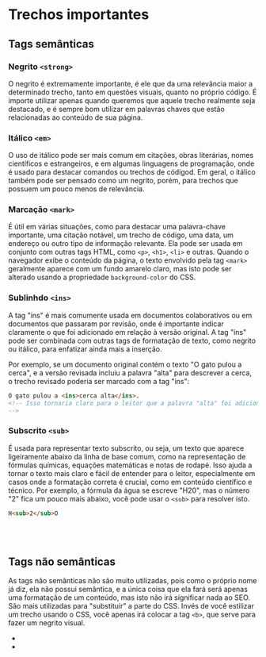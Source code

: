 # Trechos importantes



## Tags semânticas

### Negrito `<strong>`
O negrito é extremamente importante, é ele que da uma relevância maior a determinado trecho, tanto em questões visuais, quanto no próprio código. 
É importe utilizar apenas quando queremos que aquele trecho realmente seja destacado, e é sempre bom utilizar em palavras chaves que estão relacionadas ao conteúdo de sua página.

### Itálico `<em>`
O uso de itálico pode ser mais comum em citações, obras literárias, nomes científicos e estrangeiros, e em algumas linguagens de programação, onde é usado para destacar comandos ou trechos de códigod. Em geral, o itálico também pode ser pensado como um negrito, porém, para trechos que possuem um pouco menos de relevância.

### Marcação `<mark>`
É útil em várias situações, como para destacar uma palavra-chave importante, uma citação notável, um trecho de código, uma data, um endereço ou outro tipo de informação relevante. Ela pode ser usada em conjunto com outras tags HTML, como `<p>`, `<h1>`, `<li>` e outras.
Quando o navegador exibe o conteúdo da página, o texto envolvido pela tag `<mark>` geralmente aparece com um fundo amarelo claro, mas isto pode ser alterado usando a propriedade `background-color` do CSS.

### Sublinhdo `<ins>`
A tag "ins" é mais comumente usada em documentos colaborativos ou em documentos que passaram por revisão, onde é importante indicar claramente o que foi adicionado em relação à versão original. A tag "ins" pode ser combinada com outras tags de formatação de texto, como negrito ou itálico, para enfatizar ainda mais a inserção.

Por exemplo, se um documento original contém o texto "O gato pulou a cerca", e a versão revisada incluiu a palavra "alta" para descrever a cerca, o trecho revisado poderia ser marcado com a tag "ins":
```html
O gato pulou a <ins>cerca alta</ins>.
<!-- Isso tornaria claro para o leitor que a palavra "alta" foi adicionada à versão revisada do texto.
-->
```

### Subscrito `<sub>`
É usada para representar texto subscrito, ou seja, um texto que aparece ligeiramente abaixo da linha de base comum, como na representação de fórmulas químicas, equações matemáticas e notas de rodapé. Isso ajuda a tornar o texto mais claro e fácil de entender para o leitor, especialmente em casos onde a formatação correta é crucial, como em conteúdo científico e técnico.
Por exemplo, a fórmula da água se escreve "H20", mas o número "2" fica um pouco mais abaixo, você pode usar o `<sub>` para resolver isto. 
```html
H<sub>2</sub>O
```

</br>
</br>


## Tags não semânticas 
As tags não semânticas não são muito utilizadas, pois como o próprio nome já diz, ela não possui semântica, e a única coisa que ela fará será apenas uma formatação de um conteúdo, mas isto não irá significar nada ao SEO. 
São mais utilizadas para "substituir" a parte do CSS. Invés de você estilizar um trecho usando o CSS, você apenas irá colocar a tag `<b>`, que serve para fazer um negrito visual. 

- <b> </b> <!-- Adiciona negrito ao conteúdo -->
- <i> </i> <!-- Adiciona itálico ao conteúdo -->
